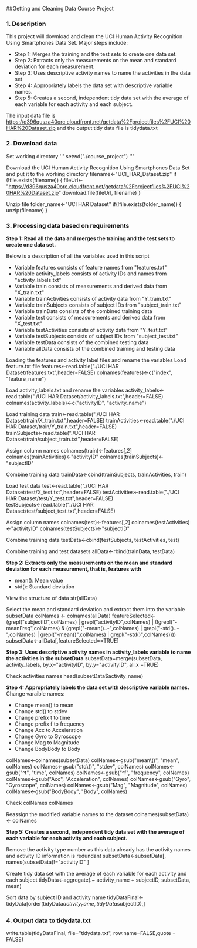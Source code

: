 ##Getting and Cleaning Data Course Project

### 1. Description
This project will download and clean the UCI Human Activity Recognition Using Smartphones Data Set. Major steps include:
* Step 1: Merges the training and the test sets to create one data set.
* Step 2: Extracts only the measurements on the mean and standard deviation for each measurement. 
* Step 3: Uses descriptive activity names to name the activities in the data set
* Step 4: Appropriately labels the data set with descriptive variable names. 
* Step 5: Creates a second, independent tidy data set with the average of each variable for each activity and each subject.

The input data file is https://d396qusza40orc.cloudfront.net/getdata%2Fprojectfiles%2FUCI%20HAR%20Dataset.zip and the output tidy data file is tidydata.txt

### 2. Download data 

Set working directory
'''
setwd("./course_project")
'''

Download the UCI Human Activity Recognition Using Smartphones Data Set and put it to the working directory
filename<-"UCI_HAR_Dataset.zip"
if (!file.exists(filename)) {
  fileUrl<-"https://d396qusza40orc.cloudfront.net/getdata%2Fprojectfiles%2FUCI%20HAR%20Dataset.zip"
  download.file(fileUrl, filename)
}

Unzip file
folder_name<-"UCI HAR Dataset"
if(!file.exists(folder_name)) {
  unzip(filename)
}
  
### 3. Processing data based on requirements

**Step 1: Read all the data and merges the training and the test sets to create one data set.**

Below is a description of all the variables used in this script
* Variable features consists of feature names from "features.txt" 
* Variable activity_labels consists of activity IDs and names from "activity_labels.txt"
* Variable train consists of measurements and derived data from "X_train.txt"
* Variable trainActivities consists of activity data from "Y_train.txt"
* Variable trainSubjects consists of subject IDs from "subject_train.txt"
* Variable trainData consists of the combined training data
* Variable test consists of measurements and derived data from "X_test.txt"
* Variable testActivities consists of activity data from "Y_test.txt"
* Variable testSubjects consists of subject IDs from "subject_test.txt"
* Variable testData consists of the combined testing data
* Variable allData consists of the combined training and testing data

Loading the features and activity label files and rename the variables
Load feature.txt file
features<-read.table("./UCI HAR Dataset/features.txt",header=FALSE)
colnames(features)<-c("index", "feature_name")

Load activity_labels.txt and rename the variables
activity_labels<-read.table("./UCI HAR Dataset/activity_labels.txt",header=FALSE)
colnames(activity_labels)<-c("activityID", "activity_name")

Load training data
train<-read.table("./UCI HAR Dataset/train/X_train.txt",header=FALSE)
trainActivities<-read.table("./UCI HAR Dataset/train/Y_train.txt",header=FALSE)  
trainSubjects<-read.table("./UCI HAR Dataset/train/subject_train.txt",header=FALSE) 

Assign column names
colnames(train)<-features[,2]
colnames(trainActivities)<-"activityID"
colnames(trainSubjects)<-"subjectID"

Combine training data
trainData<-cbind(trainSubjects, trainActivities, train)

Load test data
test<-read.table("./UCI HAR Dataset/test/X_test.txt",header=FALSE)
testActivities<-read.table("./UCI HAR Dataset/test/Y_test.txt",header=FALSE)  
testSubjects<-read.table("./UCI HAR Dataset/test/subject_test.txt",header=FALSE) 

Assign column names
colnames(test)<-features[,2]
colnames(testActivities)<-"activityID"
colnames(testSubjects)<-"subjectID"

Combine training data
testData<-cbind(testSubjects, testActivities, test)

Combine training and test datasets
allData<-rbind(trainData, testData)

**Step 2: Extracts only the measurements on the mean and standard deviation for each measurement, that is, features with**
* mean(): Mean value
* std(): Standard deviation

View the structure of data
str(allData)

Select the mean and standard deviation and extract them into the variable subsetData
colNames  <- colnames(allData) 
featureSelected<- (grepl("subjectID",colNames) | grepl("activityID",colNames) | (!grepl("-meanFreq",colNames) & (grepl("-mean()..-",colNames) | grepl("-std()..-",colNames) | grepl("-mean()",colNames) | grepl("-std()",colNames)))) 
subsetData<-allData[,featureSelected==TRUE]


**Step 3: Uses descriptive activity names in activity_labels variable to name the activities in the subsetData**
subsetData=merge(subsetData, activity_labels, by.x="activityID", by.y="activityID", all.x =TRUE) 

Check activities names
head(subsetData$activity_name)


**Step 4: Appropriately labels the data set with descriptive variable names.** 
Change varaible names:
* Change mean() to mean
* Change std() to stdev
* Change prefix t to time
* Change prefix f to frequency
* Change Acc to Acceleration
* Change Gyro to Gyroscope
* Change Mag to Magnitude
* Change BodyBody to Body

colNames<-colnames(subsetData)
colNames<-gsub("mean\\()", "mean", colNames)
colNames<-gsub("std\\()", "stdev", colNames)
colNames<-gsub("^t", "time", colNames)
colNames<-gsub("^f", "frequency", colNames)
colNames<-gsub("Acc", "Acceleration", colNames)
colNames<-gsub("Gyro", "Gyroscope", colNames)
colNames<-gsub("Mag", "Magnitude", colNames)
colNames<-gsub("BodyBody", "Body", colNames)

Check colNames
colNames

Reassign the modified variable names to the dataset
colnames(subsetData) <- colNames

**Step 5: Creates a second, independent tidy data set with the average of each variable for each activity and each subject.**

Remove the activity type number as this data already has the activity names and activity ID information is redundant
subsetData<-subsetData[, names(subsetData)!="activityID" ]

Create tidy data set with the average of each variable for each activity and each subject
tidyData<-aggregate(.~ activity_name + subjectID, subsetData, mean)

Sort data by subject ID and activity name
tidyDataFinal<-tidyData[order(tidyData$activity_name, tidyData$subjectID),]

### 4. Output data to tidydata.txt
write.table(tidyDataFinal, file="tidydata.txt", row.name=FALSE,quote = FALSE)
